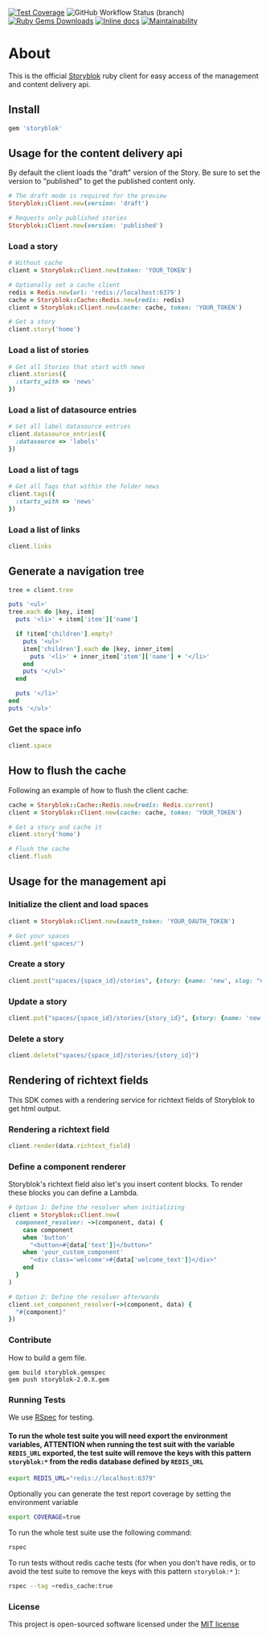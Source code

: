 [![Test Coverage](https://api.codeclimate.com/v1/badges/76e7fcc8524d4fadeeee/test_coverage)](https://codeclimate.com/github/storyblok/storyblok-ruby/test_coverage)
![GitHub Workflow Status (branch)](https://img.shields.io/github/workflow/status/storyblok/storyblok-ruby/RSpec%20Tests/master)
[![Ruby Gems Downloads](https://img.shields.io/gem/dt/storyblok)](https://rubygems.org/gems/storyblok)
[![Inline docs](https://inch-ci.org/github/storyblok/storyblok-ruby.svg?branch=master)](https://www.rubydoc.info/gems/storyblok)
[![Maintainability](https://api.codeclimate.com/v1/badges/76e7fcc8524d4fadeeee/maintainability)](https://codeclimate.com/github/storyblok/storyblok-ruby/maintainability)

# About
This is the official [Storyblok](https://www.storyblok.com/) ruby client for easy access of the management and content delivery api.

## Install

```bash
gem 'storyblok'
```

## Usage for the content delivery api

By default the client loads the "draft" version of the Story. Be sure to set the version to "published" to get the published content only.

```ruby
# The draft mode is required for the preview
Storyblok::Client.new(version: 'draft')

# Requests only published stories
Storyblok::Client.new(version: 'published')
```

### Load a story

```ruby
# Without cache
client = Storyblok::Client.new(token: 'YOUR_TOKEN')

# Optionally set a cache client
redis = Redis.new(url: 'redis://localhost:6379')
cache = Storyblok::Cache::Redis.new(redis: redis)
client = Storyblok::Client.new(cache: cache, token: 'YOUR_TOKEN')

# Get a story
client.story('home')
```

### Load a list of stories

```ruby
# Get all Stories that start with news
client.stories({
  :starts_with => 'news'
})
```

### Load a list of datasource entries

```ruby
# Get all label datasource entries
client.datasource_entries({
  :datasource => 'labels'
})

```

### Load a list of tags

```ruby
# Get all Tags that within the folder news
client.tags({
  :starts_with => 'news'
})

```

### Load a list of links

```ruby
client.links
```

## Generate a navigation tree

```ruby
tree = client.tree

puts '<ul>'
tree.each do |key, item|
  puts '<li>' + item['item']['name']

  if !item['children'].empty?
    puts '<ul>'
    item['children'].each do |key, inner_item|
      puts '<li>' + inner_item['item']['name'] + '</li>'
    end
    puts '</ul>'
  end

  puts '</li>'
end
puts '</ul>'
```

### Get the space info

```ruby
client.space
```

## How to flush the cache

Following an example of how to flush the client cache:

```ruby
cache = Storyblok::Cache::Redis.new(redis: Redis.current)
client = Storyblok::Client.new(cache: cache, token: 'YOUR_TOKEN')

# Get a story and cache it
client.story('home')

# Flush the cache
client.flush
```

## Usage for the management api

### Initialize the client and load spaces

```ruby
client = Storyblok::Client.new(oauth_token: 'YOUR_OAUTH_TOKEN')

# Get your spaces
client.get('spaces/')
```

### Create a story

```ruby
client.post("spaces/{space_id}/stories", {story: {name: 'new', slug: "new"}})
```

### Update a story

```ruby
client.put("spaces/{space_id}/stories/{story_id}", {story: {name: 'new', slug: "new"}})
```

### Delete a story

```ruby
client.delete("spaces/{space_id}/stories/{story_id}")
```

## Rendering of richtext fields

This SDK comes with a rendering service for richtext fields of Storyblok to get html output.

### Rendering a richtext field

```ruby
client.render(data.richtext_field)
```

### Define a component renderer

Storyblok's richtext field also let's you insert content blocks. To render these blocks you can define a Lambda.

```ruby
# Option 1: Define the resolver when initializing
client = Storyblok::Client.new(
  component_resolver: ->(component, data) {
    case component
    when 'button'
      "<button>#{data['text']}</button>"
    when 'your_custom_component'
      "<div class='welcome'>#{data['welcome_text']}</div>"
    end
  }
)

# Option 2: Define the resolver afterwards
client.set_component_resolver(->(component, data) {
  "#{component}"
})
```

### Contribute

How to build a gem file.

~~~
gem build storyblok.gemspec
gem push storyblok-2.0.X.gem
~~~

### Running Tests
We use [RSpec](http://rspec.info/) for testing.

#### To run the whole test suite you will need export the environment variables, ATTENTION when running the test suit with the variable `REDIS_URL` exported, the test suite will remove the keys with this pattern `storyblok:*` from the redis database defined by `REDIS_URL`

```bash
export REDIS_URL="redis://localhost:6379"
```

Optionally you can generate the test report coverage by setting the environment variable

```bash
export COVERAGE=true
```

To run the whole test suite use the following command:

```bash
rspec
```

To run tests without redis cache tests (for when you don't have redis, or to avoid the test suite to remove the keys with this pattern `storyblok:*` ):

```bash
rspec --tag ~redis_cache:true
```

### License

This project is open-sourced software licensed under the [MIT license](http://opensource.org/licenses/MIT)
